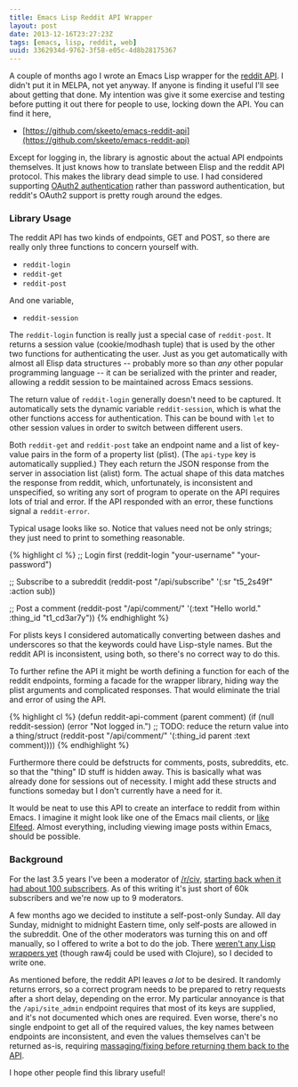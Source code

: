 ```yaml
---
title: Emacs Lisp Reddit API Wrapper
layout: post
date: 2013-12-16T23:27:23Z
tags: [emacs, lisp, reddit, web]
uuid: 3362934d-9762-3f58-e05c-4d8b28175367
---
```


A couple of months ago I wrote an Emacs Lisp wrapper for the
[reddit API](http://www.reddit.com/dev/api). I didn't put it in MELPA,
not yet anyway. If anyone is finding it useful I'll see about getting
that done. My intention was give it some exercise and testing before
putting it out there for people to use, locking down the API. You can
find it here,

 * [https://github.com/skeeto/emacs-reddit-api](https://github.com/skeeto/emacs-reddit-api)

Except for logging in, the library is agnostic about the actual API
endpoints themselves. It just knows how to translate between Elisp and
the reddit API protocol. This makes the library dead simple to use. I
had considered supporting [OAuth2 authentication][oath2] rather than
password authentication, but reddit's OAuth2 support is pretty rough
around the edges.

### Library Usage

The reddit API has two kinds of endpoints, GET and POST, so there are
really only three functions to concern yourself with.

 * `reddit-login`
 * `reddit-get`
 * `reddit-post`

And one variable,

 * `reddit-session`

The `reddit-login` function is really just a special case of
`reddit-post`. It returns a session value (cookie/modhash tuple) that
is used by the other two functions for authenticating the user. Just
as you get automatically with almost all Elisp data structures --
probably more so than *any* other popular programming language -- it
can be serialized with the printer and reader, allowing a reddit
session to be maintained across Emacs sessions.

The return value of `reddit-login` generally doesn't need to be
captured. It automatically sets the dynamic variable `reddit-session`,
which is what the other functions access for authentication. This can
be bound with `let` to other session values in order to switch between
different users.

Both `reddit-get` and `reddit-post` take an endpoint name and a list
of key-value pairs in the form of a property list (plist). (The
`api-type` key is automatically supplied.) They each return the JSON
response from the server in association list (alist) form. The actual
shape of this data matches the response from reddit, which,
unfortunately, is inconsistent and unspecified, so writing any sort of
program to operate on the API requires lots of trial and error. If the
API responded with an error, these functions signal a `reddit-error`.

Typical usage looks like so. Notice that values need not be only
strings; they just need to print to something reasonable.

{% highlight cl %}
;; Login first
(reddit-login "your-username" "your-password")

;; Subscribe to a subreddit
(reddit-post "/api/subscribe" '(:sr "t5_2s49f" :action sub))

;; Post a comment
(reddit-post "/api/comment/" '(:text "Hello world." :thing_id "t1_cd3ar7y"))
{% endhighlight %}

For plists keys I considered automatically converting between dashes
and underscores so that the keywords could have Lisp-style names. But
the reddit API is inconsistent, using both, so there's no correct way
to do this.

To further refine the API it might be worth defining a function for
each of the reddit endpoints, forming a facade for the wrapper
library, hiding way the plist arguments and complicated responses.
That would eliminate the trial and error of using the API.

{% highlight cl %}
(defun reddit-api-comment (parent comment)
  (if (null reddit-session)
      (error "Not logged in.")
    ;; TODO: reduce the return value into a thing/struct
    (reddit-post "/api/comment/" '(:thing_id parent :text comment))))
{% endhighlight %}

Furthermore there could be defstructs for comments, posts, subreddits,
etc. so that the "thing" ID stuff is hidden away. This is basically
what was already done for sessions out of necessity. I might add these
structs and functions someday but I don't currently have a need for
it.

It would be neat to use this API to create an interface to reddit from
within Emacs. I imagine it might look like one of the Emacs mail
clients, or [like Elfeed][elfeed]. Almost everything, including
viewing image posts within Emacs, should be possible.

### Background

For the last 3.5 years I've been a moderator of [/r/civ][civ],
[starting back when it had about 100 subscribers][mod]. As of this
writing it's just short of 60k subscribers and we're now up to 9
moderators.

A few months ago we decided to institute a self-post-only Sunday. All
day Sunday, midnight to midnight Eastern time, only self-posts are
allowed in the subreddit. One of the other moderators was turning this
on and off manually, so I offered to write a bot to do the job. There
[weren't any Lisp wrappers yet][wrappers] (though raw4j could be used
with Clojure), so I decided to write one.

As mentioned before, the reddit API leaves *a lot* to be desired. It
randomly returns errors, so a correct program needs to be prepared to
retry requests after a short delay, depending on the error. My
particular annoyance is that the `/api/site_admin` endpoint requires
that most of its keys are supplied, and it's not documented which ones
are required. Even worse, there's no single endpoint to get all of the
required values, the key names between endpoints are inconsistent, and
even the values themselves can't be returned as-is, requiring
[massaging/fixing before returning them back to the API][bug].

I hope other people find this library useful!


[oath2]: http://blog.jenkster.com/2013/10/an-oauth2-in-emacs-example.html
[civ]: http://www.reddit.com/r/civ
[mod]: http://www.reddit.com/r/civ/comments/clxj4/lets_tidy_rciv_up_a_bit/
[wrappers]: https://github.com/reddit/reddit/wiki/API-Wrappers
[bug]: http://www.reddit.com/r/bugs/comments/1t162o/
[elfeed]: /blog/2013/09/04/
